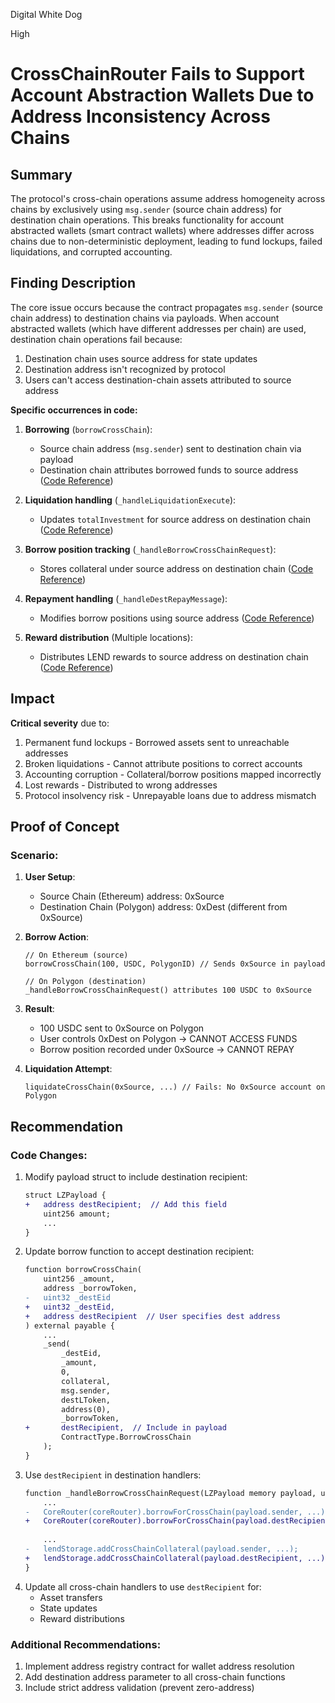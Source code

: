 Digital White Dog

High

# CrossChainRouter Fails to Support Account Abstraction Wallets Due to Address Inconsistency Across Chains

## Summary
The protocol's cross-chain operations assume address homogeneity across chains by exclusively using `msg.sender` (source chain address) for destination chain operations. This breaks functionality for account abstracted wallets (smart contract wallets) where addresses differ across chains due to non-deterministic deployment, leading to fund lockups, failed liquidations, and corrupted accounting.

## Finding Description
The core issue occurs because the contract propagates `msg.sender` (source chain address) to destination chains via payloads. When account abstracted wallets (which have different addresses per chain) are used, destination chain operations fail because:
1. Destination chain uses source address for state updates
2. Destination address isn't recognized by protocol
3. Users can't access destination-chain assets attributed to source address

**Specific occurrences in code:**
1. **Borrowing** (`borrowCrossChain`):
   - Source chain address (`msg.sender`) sent to destination chain via payload
   - Destination chain attributes borrowed funds to source address ([Code Reference](https://github.com/owner/repo/blob/contracts/CrossChainRouter.sol#L120-L132))

2. **Liquidation handling** (`_handleLiquidationExecute`):
   - Updates `totalInvestment` for source address on destination chain ([Code Reference](https://github.com/owner/repo/blob/contracts/CrossChainRouter.sol#L320-L324))

3. **Borrow position tracking** (`_handleBorrowCrossChainRequest`):
   - Stores collateral under source address on destination chain ([Code Reference](https://github.com/owner/repo/blob/contracts/CrossChainRouter.sol#L516-L532))

4. **Repayment handling** (`_handleDestRepayMessage`):
   - Modifies borrow positions using source address ([Code Reference](https://github.com/owner/repo/blob/contracts/CrossChainRouter.sol#L615-L619))

5. **Reward distribution** (Multiple locations):
   - Distributes LEND rewards to source address on destination chain ([Code Reference](https://github.com/owner/repo/blob/contracts/CrossChainRouter.sol#L534))

## Impact
**Critical severity** due to:
1. Permanent fund lockups - Borrowed assets sent to unreachable addresses
2. Broken liquidations - Cannot attribute positions to correct accounts
3. Accounting corruption - Collateral/borrow positions mapped incorrectly
4. Lost rewards - Distributed to wrong addresses
5. Protocol insolvency risk - Unrepayable loans due to address mismatch

## Proof of Concept
### Scenario:
1. **User Setup**:
   - Source Chain (Ethereum) address: 0xSource
   - Destination Chain (Polygon) address: 0xDest (different from 0xSource)

2. **Borrow Action**:
   ```solidity
   // On Ethereum (source)
   borrowCrossChain(100, USDC, PolygonID) // Sends 0xSource in payload
   
   // On Polygon (destination)
   _handleBorrowCrossChainRequest() attributes 100 USDC to 0xSource
   ```
3. **Result**:
   - 100 USDC sent to 0xSource on Polygon
   - User controls 0xDest on Polygon → CANNOT ACCESS FUNDS
   - Borrow position recorded under 0xSource → CANNOT REPAY

4. **Liquidation Attempt**:
   ```solidity
   liquidateCrossChain(0xSource, ...) // Fails: No 0xSource account on Polygon
   ```

## Recommendation
### Code Changes:
1. Modify payload struct to include destination recipient:
   ```diff
   struct LZPayload {
   +   address destRecipient;  // Add this field
       uint256 amount;
       ... 
   }
   ```
2. Update borrow function to accept destination recipient:
   ```diff
   function borrowCrossChain(
       uint256 _amount,
       address _borrowToken,
   -   uint32 _destEid
   +   uint32 _destEid,
   +   address destRecipient  // User specifies dest address
   ) external payable {
       ...
       _send(
           _destEid,
           _amount,
           0,
           collateral,
           msg.sender,
           destLToken,
           address(0),
           _borrowToken,
   +       destRecipient,  // Include in payload
           ContractType.BorrowCrossChain
       );
   }
   ```
3. Use `destRecipient` in destination handlers:
   ```diff
   function _handleBorrowCrossChainRequest(LZPayload memory payload, uint32 srcEid) private {
       ...
   -   CoreRouter(coreRouter).borrowForCrossChain(payload.sender, ...);
   +   CoreRouter(coreRouter).borrowForCrossChain(payload.destRecipient, ...);
       
       ...
   -   lendStorage.addCrossChainCollateral(payload.sender, ...);
   +   lendStorage.addCrossChainCollateral(payload.destRecipient, ...);
   }
   ```
4. Update all cross-chain handlers to use `destRecipient` for:
   - Asset transfers
   - State updates
   - Reward distributions

### Additional Recommendations:
1. Implement address registry contract for wallet address resolution
2. Add destination address parameter to all cross-chain functions
3. Include strict address validation (prevent zero-address)